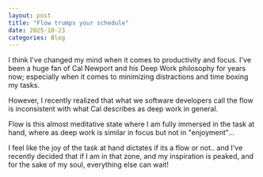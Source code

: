 ```yaml
---
layout: post
title: "Flow trumps your schedule"
date: 2025-10-23
categories: Blog
---
```


I think I've changed my mind when it comes to productivity and focus. I've been a huge fan of Cal Newport and his Deep Work philosophy for years now; especially when it comes to minimizing distractions and time boxing my tasks.

However, I recently realized that what we software developers call the flow is inconsistent with what Cal describes as deep work in general.

Flow is this almost meditative state where I am fully immersed in the task at hand, where as deep work is similar in focus but not in "enjoyment"... 

I feel like the joy of the task at hand dictates if its a flow or not.. and I've recently decided that if I am in that zone, and my inspiration is peaked, and for the sake of my soul, everything else can wait!
